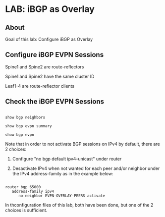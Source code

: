 # LAB: iBGP as Overlay

## About

Goal of this lab: Configure iBGP as Overlay

## Configure iBGP EVPN Sessions

Spine1 and Spine2 are route-reflectors

Spine1 and Spine2 have the same cluster ID

Leaf1-4 are route-reflector clients

## Check the iBGP EVPN Sessions

```cli

show bgp neighbors

show bgp evpn summary

show bgp evpn

```

Note that in order to not activate BGP sessions on IPv4 by default, there are 2 choices:

1. Configure "no bgp default ipv4-unicast" under router

2. Desactivate IPv4 when not wanted for each peer and/or neighbor under the IPv4 address-family as in the example below:

```cli

router bgp 65000
   address-family ipv4
      no neighbor EVPN-OVERLAY-PEERS activate

```

In thconfiguration files of this lab, both have been done, but one of the 2 choices is sufficient.